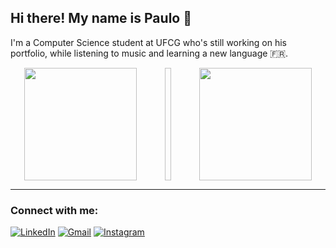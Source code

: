 ## Hi there! My name is Paulo 👋

I'm a Computer Science student at UFCG who's still working on his portfolio, while listening to music and learning a new language 🇫🇷.

<!-- Stats -->
<div align="center" style="display: flex; justify-content: space-around;">
  <img height="180em" src="https://github-readme-stats-sigma-five.vercel.app/api?username=paulorpn&show_icons=true&theme=react&include_all_commits=true&count_private=true"/>
  <img width="10em"/>
  <img height="180em" src="https://github-readme-stats-sigma-five.vercel.app/api/top-langs/?username=paulorpn&layout=compact&theme=react"/>
</div>

---

<!-- Connect with me --> 
<h3 align="left">Connect with me:</h3>

[![LinkedIn](https://img.shields.io/badge/LinkedIn-0077B5?style=for-the-badge&logo=linkedin&logoColor=white)](https://www.linkedin.com/in/paulo-ricardo-a47461234/)
[![Gmail](https://img.shields.io/badge/Gmail-A52A2A?style=for-the-badge&logo=gmail&logoColor=white)](mailto:paulo.ricardo.pereira.nascimento@ccc.ufcg.edu.br)
[![Instagram](https://img.shields.io/badge/Instagram-9932CC?style=for-the-badge&logo=instagram&logoColor=white)](https://www.instagram.com/paulorpn_/)
